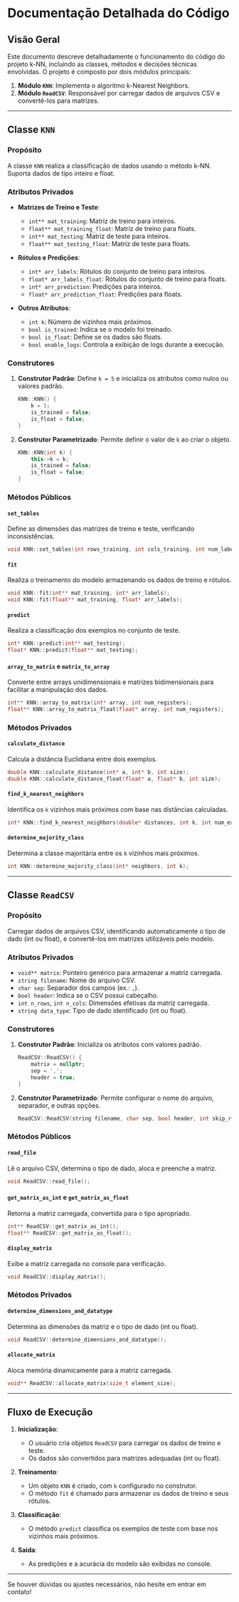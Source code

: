 # Documentação Detalhada do Código

## Visão Geral
Este documento descreve detalhadamente o funcionamento do código do projeto k-NN, incluindo as classes, métodos e decisões técnicas envolvidas. O projeto é composto por dois módulos principais:

1. **Módulo `KNN`**: Implementa o algoritmo k-Nearest Neighbors.
2. **Módulo `ReadCSV`**: Responsável por carregar dados de arquivos CSV e convertê-los para matrizes.

---

## Classe `KNN`

### Propósito
A classe `KNN` realiza a classificação de dados usando o método k-NN. Suporta dados de tipo inteiro e float.

### Atributos Privados
- **Matrizes de Treino e Teste**:
  - `int** mat_training`: Matriz de treino para inteiros.
  - `float** mat_training_float`: Matriz de treino para floats.
  - `int** mat_testing`: Matriz de teste para inteiros.
  - `float** mat_testing_float`: Matriz de teste para floats.

- **Rótulos e Predições**:
  - `int* arr_labels`: Rótulos do conjunto de treino para inteiros.
  - `float* arr_labels_float`: Rótulos do conjunto de treino para floats.
  - `int* arr_prediction`: Predições para inteiros.
  - `float* arr_prediction_float`: Predições para floats.

- **Outros Atributos**:
  - `int k`: Número de vizinhos mais próximos.
  - `bool is_trained`: Indica se o modelo foi treinado.
  - `bool is_float`: Define se os dados são floats.
  - `bool enable_logs`: Controla a exibição de logs durante a execução.

### Construtores
1. **Construtor Padrão**:
   Define `k = 5` e inicializa os atributos como nulos ou valores padrão.
   ```cpp
   KNN::KNN() {
       k = 5;
       is_trained = false;
       is_float = false;
   }
   ```

2. **Construtor Parametrizado**:
   Permite definir o valor de `k` ao criar o objeto.
   ```cpp
   KNN::KNN(int k) {
       this->k = k;
       is_trained = false;
       is_float = false;
   }
   ```

### Métodos Públicos

#### `set_tables`
Define as dimensões das matrizes de treino e teste, verificando inconsistências.
```cpp
void KNN::set_tables(int rows_training, int cols_training, int num_labels, int rows_testing, int cols_testing);
```

#### `fit`
Realiza o treinamento do modelo armazenando os dados de treino e rótulos.
```cpp
void KNN::fit(int** mat_training, int* arr_labels);
void KNN::fit(float** mat_training, float* arr_labels);
```

#### `predict`
Realiza a classificação dos exemplos no conjunto de teste.
```cpp
int* KNN::predict(int** mat_testing);
float* KNN::predict(float** mat_testing);
```

#### `array_to_matrix` e `matrix_to_array`
Converte entre arrays unidimensionais e matrizes bidimensionais para facilitar a manipulação dos dados.
```cpp
int** KNN::array_to_matrix(int* array, int num_registers);
float** KNN::array_to_matrix_float(float* array, int num_registers);
```

### Métodos Privados

#### `calculate_distance`
Calcula a distância Euclidiana entre dois exemplos.
```cpp
double KNN::calculate_distance(int* a, int* b, int size);
double KNN::calculate_distance_float(float* a, float* b, int size);
```

#### `find_k_nearest_neighbors`
Identifica os `k` vizinhos mais próximos com base nas distâncias calculadas.
```cpp
int* KNN::find_k_nearest_neighbors(double* distances, int k, int num_examples);
```

#### `determine_majority_class`
Determina a classe majoritária entre os `k` vizinhos mais próximos.
```cpp
int KNN::determine_majority_class(int* neighbors, int k);
```

---

## Classe `ReadCSV`

### Propósito
Carregar dados de arquivos CSV, identificando automaticamente o tipo de dado (int ou float), e convertê-los em matrizes utilizáveis pelo modelo.

### Atributos Privados
- `void** matrix`: Ponteiro genérico para armazenar a matriz carregada.
- `string filename`: Nome do arquivo CSV.
- `char sep`: Separador dos campos (ex.: `,`).
- `bool header`: Indica se o CSV possui cabeçalho.
- `int n_rows`, `int n_cols`: Dimensões efetivas da matriz carregada.
- `string data_type`: Tipo de dado identificado (int ou float).

### Construtores
1. **Construtor Padrão**:
   Inicializa os atributos com valores padrão.
   ```cpp
   ReadCSV::ReadCSV() {
       matrix = nullptr;
       sep = ',';
       header = true;
   }
   ```

2. **Construtor Parametrizado**:
   Permite configurar o nome do arquivo, separador, e outras opções.
   ```cpp
   ReadCSV::ReadCSV(string filename, char sep, bool header, int skip_rows, int skip_cols, int max_rows, int max_cols);
   ```

### Métodos Públicos

#### `read_file`
Lê o arquivo CSV, determina o tipo de dado, aloca e preenche a matriz.
```cpp
void ReadCSV::read_file();
```

#### `get_matrix_as_int` e `get_matrix_as_float`
Retorna a matriz carregada, convertida para o tipo apropriado.
```cpp
int** ReadCSV::get_matrix_as_int();
float** ReadCSV::get_matrix_as_float();
```

#### `display_matrix`
Exibe a matriz carregada no console para verificação.
```cpp
void ReadCSV::display_matrix();
```

### Métodos Privados

#### `determine_dimensions_and_datatype`
Determina as dimensões da matriz e o tipo de dado (int ou float).
```cpp
void ReadCSV::determine_dimensions_and_datatype();
```

#### `allocate_matrix`
Aloca memória dinamicamente para a matriz carregada.
```cpp
void** ReadCSV::allocate_matrix(size_t element_size);
```

---

## Fluxo de Execução

1. **Inicialização**:
   - O usuário cria objetos `ReadCSV` para carregar os dados de treino e teste.
   - Os dados são convertidos para matrizes adequadas (int ou float).

2. **Treinamento**:
   - Um objeto `KNN` é criado, com `k` configurado no construtor.
   - O método `fit` é chamado para armazenar os dados de treino e seus rótulos.

3. **Classificação**:
   - O método `predict` classifica os exemplos de teste com base nos vizinhos mais próximos.

4. **Saída**:
   - As predições e a acurácia do modelo são exibidas no console.

---

Se houver dúvidas ou ajustes necessários, não hesite em entrar em contato!

